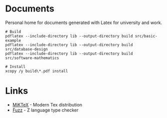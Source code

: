 
# Documents

Personal home for documents generated with Latex for university and work.

```shell
# Build
pdflatex --include-directory lib --output-directory build src/basic-example
pdflatex --include-directory lib --output-directory build src/database-design
pdflatex --include-directory lib --output-directory build src/software-mathematics

# Install
xcopy /y build\*.pdf install
```

# Links

* [MiKTeX](https://miktex.org/) - Modern Tex distribution 
* [Fuzz](https://github.com/Spivoxity/fuzz) - Z language type checker
